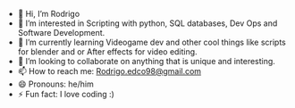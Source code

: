 - 👋 Hi, I’m Rodrigo
- 👀 I’m interested in Scripting with python, SQL databases, Dev Ops and Software Development.
- 🌱 I’m currently learning Videogame dev and other cool things like scripts for blender and or After effects for video editing.
- 💞️ I’m looking to collaborate on anything that is unique and interesting.
- 📫 How to reach me: Rodrigo.edco98@gmail.com
- 😄 Pronouns: he/him
- ⚡ Fun fact: I love coding :)

<!---
spaceroarx/spaceroarx is a ✨ special ✨ repository because its `README.md` (this file) appears on your GitHub profile.
You can click the Preview link to take a look at your changes.
--->
